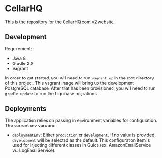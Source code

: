 CellarHQ
========

This is the repository for the CellarHQ.com v2 website.

Development
-----------

Requirements:

* Java 8
* Gradle 2.0
* Vagrant

In order to get started, you will need to run `vagrant up` in the root directory of this project. This vagrant image
will bring up the development PostgreSQL database. After that has been provisioned, you will need to run 
`gradle update` to run the Liquibase migrations.

Deployments
-----------

The application relies on passing in environment variables for configuration. The current env vars are:

* `deploymentEnv`: Either `production` or `development`. If no value is provided, `development` will be selected as 
  the default. This configuration item is used for injecting different classes in Guice (ex: AmazonEmailService vs. 
  LogEmailService).

